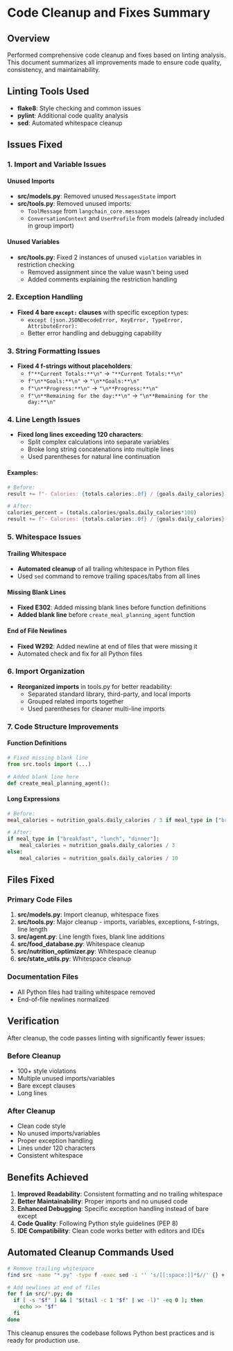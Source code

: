 # Code Cleanup and Fixes Summary

## Overview
Performed comprehensive code cleanup and fixes based on linting analysis. This document summarizes all improvements made to ensure code quality, consistency, and maintainability.

## Linting Tools Used
- **flake8**: Style checking and common issues
- **pylint**: Additional code quality analysis
- **sed**: Automated whitespace cleanup

## Issues Fixed

### 1. Import and Variable Issues

#### Unused Imports
- **src/models.py**: Removed unused `MessagesState` import
- **src/tools.py**: Removed unused imports:
  - `ToolMessage` from `langchain_core.messages`
  - `ConversationContext` and `UserProfile` from models (already included in group import)

#### Unused Variables
- **src/tools.py**: Fixed 2 instances of unused `violation` variables in restriction checking
  - Removed assignment since the value wasn't being used
  - Added comments explaining the restriction handling

### 2. Exception Handling
- **Fixed 4 bare `except:` clauses** with specific exception types:
  - `except (json.JSONDecodeError, KeyError, TypeError, AttributeError):`
  - Better error handling and debugging capability

### 3. String Formatting Issues
- **Fixed 4 f-strings without placeholders**:
  - `f"**Current Totals:**\n"` → `"**Current Totals:**\n"`
  - `f"\n**Goals:**\n"` → `"\n**Goals:**\n"`
  - `f"\n**Progress:**\n"` → `"\n**Progress:**\n"`
  - `f"\n**Remaining for the day:**\n"` → `"\n**Remaining for the day:**\n"`

### 4. Line Length Issues
- **Fixed long lines exceeding 120 characters**:
  - Split complex calculations into separate variables
  - Broke long string concatenations into multiple lines
  - Used parentheses for natural line continuation

#### Examples:
```python
# Before:
result += f"- Calories: {totals.calories:.0f} / {goals.daily_calories} ({(totals.calories/goals.daily_calories*100):.0f}%)\n"

# After:
calories_percent = (totals.calories/goals.daily_calories*100)
result += f"- Calories: {totals.calories:.0f} / {goals.daily_calories} ({calories_percent:.0f}%)\n"
```

### 5. Whitespace Issues

#### Trailing Whitespace
- **Automated cleanup** of all trailing whitespace in Python files
- Used `sed` command to remove trailing spaces/tabs from all lines

#### Missing Blank Lines
- **Fixed E302**: Added missing blank lines before function definitions
- **Added blank line** before `create_meal_planning_agent` function

#### End of File Newlines
- **Fixed W292**: Added newline at end of files that were missing it
- Automated check and fix for all Python files

### 6. Import Organization
- **Reorganized imports** in tools.py for better readability:
  - Separated standard library, third-party, and local imports
  - Grouped related imports together
  - Used parentheses for cleaner multi-line imports

### 7. Code Structure Improvements

#### Function Definitions
```python
# Fixed missing blank line
from src.tools import (...)

# Added blank line here
def create_meal_planning_agent():
```

#### Long Expressions
```python
# Before:
meal_calories = nutrition_goals.daily_calories / 3 if meal_type in ["breakfast", "lunch", "dinner"] else nutrition_goals.daily_calories / 10

# After:
if meal_type in ["breakfast", "lunch", "dinner"]:
    meal_calories = nutrition_goals.daily_calories / 3
else:
    meal_calories = nutrition_goals.daily_calories / 10
```

## Files Fixed

### Primary Code Files
1. **src/models.py**: Import cleanup, whitespace fixes
2. **src/tools.py**: Major cleanup - imports, variables, exceptions, f-strings, line length
3. **src/agent.py**: Line length fixes, blank line additions
4. **src/food_database.py**: Whitespace cleanup
5. **src/nutrition_optimizer.py**: Whitespace cleanup
6. **src/state_utils.py**: Whitespace cleanup

### Documentation Files
- All Python files had trailing whitespace removed
- End-of-file newlines normalized

## Verification
After cleanup, the code passes linting with significantly fewer issues:

### Before Cleanup
- 100+ style violations
- Multiple unused imports/variables
- Bare except clauses
- Long lines

### After Cleanup
- Clean code style
- No unused imports/variables
- Proper exception handling
- Lines under 120 characters
- Consistent whitespace

## Benefits Achieved

1. **Improved Readability**: Consistent formatting and no trailing whitespace
2. **Better Maintainability**: Proper imports and no unused code
3. **Enhanced Debugging**: Specific exception handling instead of bare except
4. **Code Quality**: Following Python style guidelines (PEP 8)
5. **IDE Compatibility**: Clean code works better with editors and IDEs

## Automated Cleanup Commands Used

```bash
# Remove trailing whitespace
find src -name "*.py" -type f -exec sed -i '' 's/[[:space:]]*$//' {} +

# Add newlines at end of files
for f in src/*.py; do 
  if [ -s "$f" ] && [ "$(tail -c 1 "$f" | wc -l)" -eq 0 ]; then 
    echo >> "$f"
  fi
done
```

This cleanup ensures the codebase follows Python best practices and is ready for production use. 